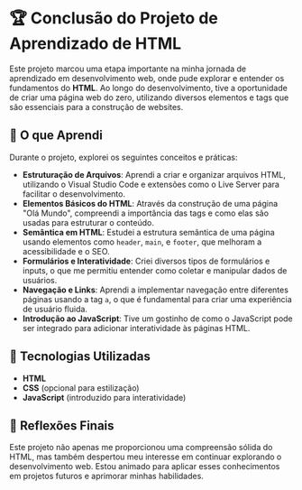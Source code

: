 # :trophy: Conclusão do Projeto de Aprendizado de HTML

Este projeto marcou uma etapa importante na minha jornada de aprendizado em desenvolvimento web, onde pude explorar e entender os fundamentos do **HTML**. Ao longo do desenvolvimento, tive a oportunidade de criar uma página web do zero, utilizando diversos elementos e tags que são essenciais para a construção de websites.

## :memo: O que Aprendi

Durante o projeto, explorei os seguintes conceitos e práticas:

- **Estruturação de Arquivos**: Aprendi a criar e organizar arquivos HTML, utilizando o Visual Studio Code e extensões como o Live Server para facilitar o desenvolvimento.
- **Elementos Básicos do HTML**: Através da construção de uma página "Olá Mundo", compreendi a importância das tags e como elas são usadas para estruturar o conteúdo.
- **Semântica em HTML**: Estudei a estrutura semântica de uma página usando elementos como `header`, `main`, e `footer`, que melhoram a acessibilidade e o SEO.
- **Formulários e Interatividade**: Criei diversos tipos de formulários e inputs, o que me permitiu entender como coletar e manipular dados de usuários.
- **Navegação e Links**: Aprendi a implementar navegação entre diferentes páginas usando a tag `a`, o que é fundamental para criar uma experiência de usuário fluida.
- **Introdução ao JavaScript**: Tive um gostinho de como o JavaScript pode ser integrado para adicionar interatividade às páginas HTML.

## :rocket: Tecnologias Utilizadas

- **HTML**
- **CSS** (opcional para estilização)
- **JavaScript** (introduzido para interatividade)


## :thought_balloon: Reflexões Finais

Este projeto não apenas me proporcionou uma compreensão sólida do HTML, mas também despertou meu interesse em continuar explorando o desenvolvimento web. Estou animado para aplicar esses conhecimentos em projetos futuros e aprimorar minhas habilidades. 

